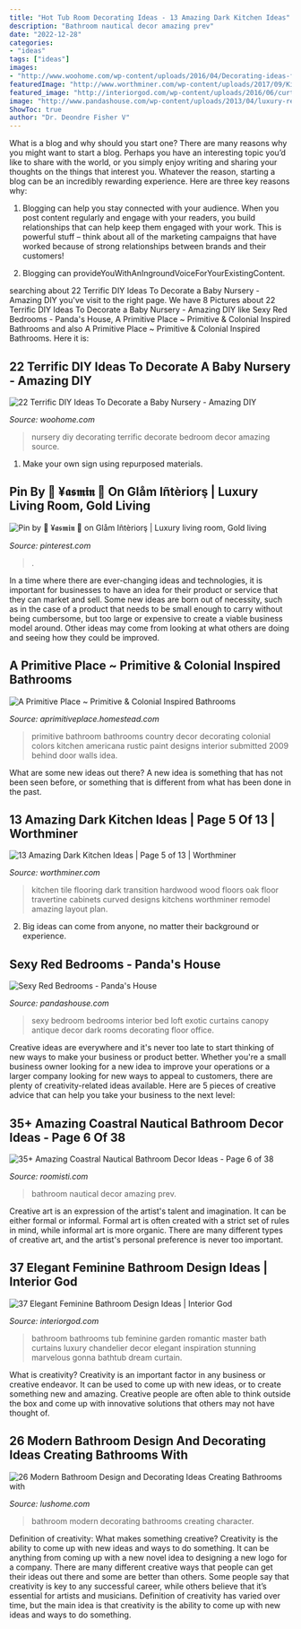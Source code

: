 ```yaml
---
title: "Hot Tub Room Decorating Ideas - 13 Amazing Dark Kitchen Ideas"
description: "Bathroom nautical decor amazing prev"
date: "2022-12-28"
categories:
- "ideas"
tags: ["ideas"]
images:
- "http://www.woohome.com/wp-content/uploads/2016/04/Decorating-ideas-for-Nursery-5.jpg"
featuredImage: "http://www.worthminer.com/wp-content/uploads/2017/09/Kitchen-5.jpg"
featured_image: "http://interiorgod.com/wp-content/uploads/2016/06/curtains-over-garden-tub.jpg"
image: "http://www.pandashouse.com/wp-content/uploads/2013/04/luxury-red-bedroom.jpg"
ShowToc: true
author: "Dr. Deondre Fisher V"
---
```



What is a blog and why should you start one?
There are many reasons why you might want to start a blog. Perhaps you have an interesting topic you’d like to share with the world, or you simply enjoy writing and sharing your thoughts on the things that interest you. Whatever the reason, starting a blog can be an incredibly rewarding experience. Here are three key reasons why: 
1) Blogging can help you stay connected with your audience. When you post content regularly and engage with your readers, you build relationships that can help keep them engaged with your work. This is powerful stuff – think about all of the marketing campaigns that have worked because of strong relationships between brands and their customers! 

2) Blogging can provideYouWithAnIngroundVoiceForYourExistingContent.

	

		
searching about 22 Terrific DIY Ideas To Decorate a Baby Nursery - Amazing DIY you've visit to the right page. We have 8 Pictures about 22 Terrific DIY Ideas To Decorate a Baby Nursery - Amazing DIY like Sexy Red Bedrooms - Panda&#039;s House, A Primitive Place ~ Primitive &amp; Colonial Inspired Bathrooms and also A Primitive Place ~ Primitive &amp; Colonial Inspired Bathrooms. Here it is:
		
    
## 22 Terrific DIY Ideas To Decorate A Baby Nursery - Amazing DIY

<img loading=lazy src="http://www.woohome.com/wp-content/uploads/2016/04/Decorating-ideas-for-Nursery-5.jpg" onerror="this.onerror=null;this.src='https://tse1.mm.bing.net/th?id=OIP.QCaUoTkUTZYXT_OWc1RBXAHaLH&amp;pid=15.1';" alt="22 Terrific DIY Ideas To Decorate a Baby Nursery - Amazing DIY">

_Source: woohome.com_

>nursery diy decorating terrific decorate bedroom decor amazing source. 

	

1. Make your own sign using repurposed materials.

    
## Pin By 🎀 ¥𝖆𝖘𝖒𝖎𝖓 🎀 On Glåm Iñtèriorş | Luxury Living Room, Gold Living

<img loading=lazy src="https://i.pinimg.com/736x/a7/54/43/a754431b7f712001b510e0251e555392.jpg" onerror="this.onerror=null;this.src='https://tse3.mm.bing.net/th?id=OIP.216oELlJRnFp4sB4YllcSgHaI4&amp;pid=15.1';" alt="Pin by 🎀 ¥𝖆𝖘𝖒𝖎𝖓 🎀 on Glåm Iñtèriorş | Luxury living room, Gold living">

_Source: pinterest.com_

>. 

	

In a time where there are ever-changing ideas and technologies, it is important for businesses to have an idea for their product or service that they can market and sell. Some new ideas are born out of necessity, such as in the case of a product that needs to be small enough to carry without being cumbersome, but too large or expensive to create a viable business model around. Other ideas may come from looking at what others are doing and seeing how they could be improved.

    
## A Primitive Place ~ Primitive &amp; Colonial Inspired Bathrooms

<img loading=lazy src="http://aprimitiveplace.homestead.com/files/BehindMyRedDoor/Bathroom/1.JPG" onerror="this.onerror=null;this.src='https://tse3.mm.bing.net/th?id=OIP.U6VpQWVn5VI4JCCDqQKSTAHaJ4&amp;pid=15.1';" alt="A Primitive Place ~ Primitive &amp; Colonial Inspired Bathrooms">

_Source: aprimitiveplace.homestead.com_

>primitive bathroom bathrooms country decor decorating colonial colors kitchen americana rustic paint designs interior submitted 2009 behind door walls idea. 

	

What are some new ideas out there?
A new idea is something that has not been seen before, or something that is different from what has been done in the past.

    
## 13 Amazing Dark Kitchen Ideas | Page 5 Of 13 | Worthminer

<img loading=lazy src="http://www.worthminer.com/wp-content/uploads/2017/09/Kitchen-5.jpg" onerror="this.onerror=null;this.src='https://tse2.mm.bing.net/th?id=OIP._3q-mennBE2hMlaLak5zQQHaLJ&amp;pid=15.1';" alt="13 Amazing Dark Kitchen Ideas | Page 5 of 13 | Worthminer">

_Source: worthminer.com_

>kitchen tile flooring dark transition hardwood wood floors oak floor travertine cabinets curved designs kitchens worthminer remodel amazing layout plan. 

	

2. Big ideas can come from anyone, no matter their background or experience.

    
## Sexy Red Bedrooms - Panda&#039;s House

<img loading=lazy src="http://www.pandashouse.com/wp-content/uploads/2013/04/luxury-red-bedroom.jpg" onerror="this.onerror=null;this.src='https://tse3.mm.bing.net/th?id=OIP.TjHnLSsfLChtZOlaBUxYbwHaJQ&amp;pid=15.1';" alt="Sexy Red Bedrooms - Panda&#039;s House">

_Source: pandashouse.com_

>sexy bedroom bedrooms interior bed loft exotic curtains canopy antique decor dark rooms decorating floor office. 

	

Creative ideas are everywhere and it's never too late to start thinking of new ways to make your business or product better. Whether you're a small business owner looking for a new idea to improve your operations or a larger company looking for new ways to appeal to customers, there are plenty of creativity-related ideas available. Here are 5 pieces of creative advice that can help you take your business to the next level: 

    
## 35+ Amazing Coastral Nautical Bathroom Decor Ideas - Page 6 Of 38

<img loading=lazy src="https://roomisti.com/wp-content/uploads/2018/11/35-Amazing-Coastral-Nautical-Bathroom-Decor-Ideas-06.jpg" onerror="this.onerror=null;this.src='https://tse4.mm.bing.net/th?id=OIP.qaAt-frZv3-H1WF26dE36wHaLH&amp;pid=15.1';" alt="35+ Amazing Coastral Nautical Bathroom Decor Ideas - Page 6 of 38">

_Source: roomisti.com_

>bathroom nautical decor amazing prev. 

	

Creative art is an expression of the artist's talent and imagination. It can be either formal or informal. Formal art is often created with a strict set of rules in mind, while informal art is more organic. There are many different types of creative art, and the artist's personal preference is never too important.

    
## 37 Elegant Feminine Bathroom Design Ideas | Interior God

<img loading=lazy src="http://interiorgod.com/wp-content/uploads/2016/06/curtains-over-garden-tub.jpg" onerror="this.onerror=null;this.src='https://tse1.mm.bing.net/th?id=OIP.1S0z0nVr3KYSN2vbWZJYfwHaKW&amp;pid=15.1';" alt="37 Elegant Feminine Bathroom Design Ideas | Interior God">

_Source: interiorgod.com_

>bathroom bathrooms tub feminine garden romantic master bath curtains luxury chandelier decor elegant inspiration stunning marvelous gonna bathtub dream curtain. 

	

What is creativity?
Creativity is an important factor in any business or creative endeavor. It can be used to come up with new ideas, or to create something new and amazing. Creative people are often able to think outside the box and come up with innovative solutions that others may not have thought of.

    
## 26 Modern Bathroom Design And Decorating Ideas Creating Bathrooms With

<img loading=lazy src="https://www.lushome.com/wp-content/uploads/2013/04/modern-bathroom-design-decorating-ideas-10.jpg" onerror="this.onerror=null;this.src='https://tse1.mm.bing.net/th?id=OIP.NFxOGj3s3rDIBYrTQss3sgHaHF&amp;pid=15.1';" alt="26 Modern Bathroom Design and Decorating Ideas Creating Bathrooms with">

_Source: lushome.com_

>bathroom modern decorating bathrooms creating character. 

	

Definition of creativity: What makes something creative?
Creativity is the ability to come up with new ideas and ways to do something. It can be anything from coming up with a new novel idea to designing a new logo for a company. There are many different creative ways that people can get their ideas out there and some are better than others. Some people say that creativity is key to any successful career, while others believe that it’s essential for artists and musicians. Definition of creativity has varied over time, but the main idea is that creativity is the ability to come up with new ideas and ways to do something.

